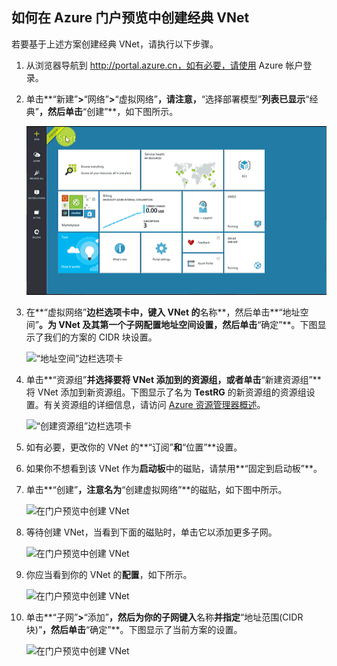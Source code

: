 <!-- Ibiza portal: tested -->

## <a name="how-to-create-a-classic-vnet-in-the-azure-portal"></a> 如何在 Azure 门户预览中创建经典 VNet

若要基于上述方案创建经典 VNet，请执行以下步骤。

1. 从浏览器导航到 http://portal.azure.cn，如有必要，请使用 Azure 帐户登录。
2. 单击**“新建”**>**“网络”**>**“虚拟网络”**，请注意，**“选择部署模型”**列表已显示**“经典”**，然后单击**“创建”**，如下图所示。

	![在门户预览中创建 VNet](./media/virtual-networks-create-vnet-classic-pportal-include/vnet-create-pportal-figure1.gif)

3. 在**“虚拟网络”**边栏选项卡中，键入 VNet 的**名称**，然后单击**“地址空间”**。为 VNet 及其第一个子网配置地址空间设置，然后单击**“确定”**。下图显示了我们的方案的 CIDR 块设置。

	![“地址空间”边栏选项卡](./media/virtual-networks-create-vnet-classic-pportal-include/vnet-create-pportal-figure2.png)

4. 单击**“资源组”**并选择要将 VNet 添加到的资源组，或者单击**“新建资源组”**将 VNet 添加到新资源组。下图显示了名为 **TestRG** 的新资源组的资源组设置。有关资源组的详细信息，请访问 [Azure 资源管理器概述](/documentation/articles/resource-group-overview/#resource-groups)。

	![“创建资源组”边栏选项卡](./media/virtual-networks-create-vnet-classic-pportal-include/vnet-create-pportal-figure3.png)

5. 如有必要，更改你的 VNet 的**“订阅”**和**“位置”**设置。

6. 如果你不想看到该 VNet 作为**启动板**中的磁贴，请禁用**“固定到启动板”**。

7. 单击**“创建”**，注意名为**“创建虚拟网络”**的磁贴，如下图中所示。

	![在门户预览中创建 VNet](./media/virtual-networks-create-vnet-classic-pportal-include/vnet-create-pportal-figure4.png)

8. 等待创建 VNet，当看到下面的磁贴时，单击它以添加更多子网。

	![在门户预览中创建 VNet](./media/virtual-networks-create-vnet-classic-pportal-include/vnet-create-pportal-figure5.png)

9. 你应当看到你的 VNet 的**配置**，如下所示。

	![在门户预览中创建 VNet](./media/virtual-networks-create-vnet-classic-pportal-include/vnet-create-pportal-figure6.png)

10. 单击**“子网”**>**“添加”**，然后为你的子网键入**名称**并指定**“地址范围(CIDR 块)”**，然后单击**“确定”**。下图显示了当前方案的设置。

	![在门户预览中创建 VNet](./media/virtual-networks-create-vnet-classic-pportal-include/vnet-create-pportal-figure7.gif)

<!---HONumber=69-->